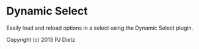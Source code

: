 Dynamic Select
==============

Easily load and reload options in a select using the Dynamic Select plugin.

Copyright (c) 2013 PJ Dietz
